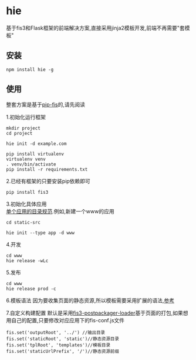 # hie
基于fis3和Flask框架的前端解决方案,直接采用jinja2模板开发,前端不再需要"套模板"

## 安装

    npm install hie -g
    
## 使用

整套方案是基于[pip-fis](https://github.com/fancyboynet/pip-fis)的,请先阅读

1.初始化运行框架

    mkdir project
    cd project
    
    hie init -d example.com
    
    pip install virtualenv
    virtualenv venv 
    . venv/bin/activate
    pip install -r requirements.txt 
    
2.已经有框架的只要安装pip依赖即可  

    pip install fis3
    
3.初始化具体应用  
[单个应用的目录规范](https://github.com/fex-team/fis3/blob/master/doc/docs/api/config-commonly-used.md#制定目录规范).例如,新建一个www的应用

    cd static-src
    
    hie init --type app -d www
 

4.开发  

    cd www
    hie release -wLc
    
    
5.发布
    
    cd www
    hie release prod -c
    
6.模板语法
因为要收集页面的静态资源,所以模板需要采用扩展的语法,[参考](https://github.com/fancyboynet/pip-fis#扩展jinja2)
    
7.自定义构建配置 
默认是采用[fis3-postpackager-loader](https://github.com/fex-team/fis3-postpackager-loader)基于页面的打包,如果想用自己的配置,只要修改对应应用下的fis-conf.js文件

    fis.set('outputRoot', '../') //输出目录
    fis.set('staticRoot', 'static')//静态资源目录
    fis.set('tplRoot', 'templates')//模板目录
    fis.set('staticUrlPrefix', '/')//静态资源前缀

       